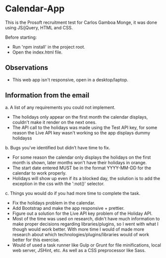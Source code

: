 # Calendar-App

This is the Prosoft recruitment test for Carlos Gamboa Monge, it was done using JS/jQuery, HTML and CSS.

Before starting:
* Run 'npm install' in the project root.
* Open the index.html file.

## Observations
* This web app isn't responsive, open in a desktop/laptop.

## Information from the email
a. A list of any requirements you could not implement.
* The holidays only appear on the first month the calendar displays, couldn't make it render on the next ones.
* The API call to the holidays was made using the Test API key, for some reason the Live API key wasn't working so the app displays dummy holidayss

b. Bugs you’ve identified but didn’t have time to fix.
* For some reason the calendar only displays the holidays on the first month is shown, later months won't have their holidays in orange.
* The start date entered MUST be in the format YYYY-MM-DD for the calendar to work properly.
* Holidays will show up even if its a blocked day, the solution is to add the exception in the css with the ':not()' selector.

c. Things you would do if you had more time to complete the task.
* Fix the holidays problem in the calendar.
* Add Bootstrap and make the app responsive + prettier.
* Figure out a solution for the Live API key problem of the Holiday API.
* Most of the time was used on research, didn't have much information to make proper decisions regarding libraries/plugins, so I went with what I though would work better. With more time I would of made more research about which technologies/plugins/libraries would of work better for this exercise.
* Would of used a task runner like Gulp or Grunt for file minifications, local web server, JSHint, etc. As well as a CSS preprocessor like Sass.